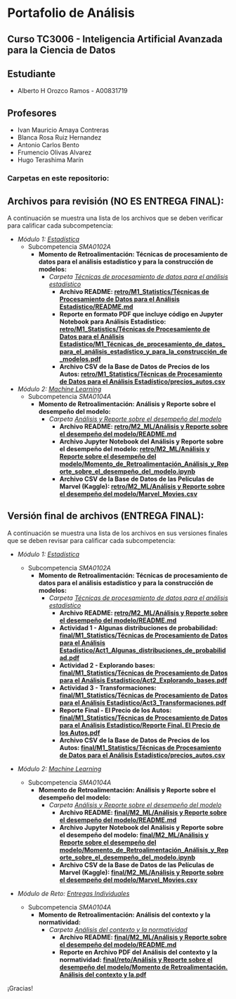 # Portafolio de Análisis

## Curso TC3006 - Inteligencia Artificial Avanzada para la Ciencia de Datos

## Estudiante
* Alberto H Orozco Ramos - A00831719

## Profesores
* Ivan Mauricio Amaya Contreras
* Blanca Rosa Ruiz Hernandez
* Antonio Carlos Bento
* Frumencio Olivas Alvarez
* Hugo Terashima Marín

### Carpetas en este repositorio:

## **Archivos para revisión (NO ES ENTREGA FINAL)**:
A continuación se muestra una lista de los archivos que se deben verificar para calificar cada subcompetencia: 

* *Módulo 1: <a href="">Estadística</a>*
	* Subcompetencia *SMA0102A*
		* **Momento de Retroalimentación: Técnicas de procesamiento de datos para el análisis estadístico y para la construcción de modelos:**
			* *Carpeta <a href="">Técnicas de procesamiento de datos para el análisis estadístico</a>*
				* **Archivo README: <a href="">retro/M1_Statistics/Técnicas de Procesamiento de Datos para el Análisis Estadístico/README.md</a>**
 				* **Reporte en formato PDF que incluye código en Jupyter Notebook para Análisis Estadístico: <a href="">retro/M1_Statistics/Técnicas de Procesamiento de Datos para el Análisis Estadístico/M1_Técnicas_de_procesamiento_de_datos_para_el_análisis_estadístico_y_para_la_construcción_de_modelos.pdf</a>**
				* **Archivo CSV de la Base de Datos de Precios de los Autos: <a href="">retro/M1_Statistics/Técnicas de Procesamiento de Datos para el Análisis Estadístico/precios_autos.csv</a>**
* *Módulo 2: <a href="https://github.com/4lb3rt0r/TC3006_Portafolio_Analisis/tree/main/retro/M2_ML">Machine Learning</a>*
	* Subcompetencia *SMA0104A*
		* **Momento de Retroalimentación: Análisis y Reporte sobre el desempeño del modelo:**
			* *Carpeta <a href="https://github.com/4lb3rt0r/TC3006_Portafolio_Analisis/tree/main/retro/M2_ML/An%C3%A1lisis%20y%20Reporte%20sobre%20el%20desempe%C3%B1o%20del%20modelo">Análisis y Reporte sobre el desempeño del modelo</a>*
				* **Archivo README: <a href="https://github.com/4lb3rt0r/TC3006_Portafolio_Analisis/blob/main/retro/M2_ML/An%C3%A1lisis%20y%20Reporte%20sobre%20el%20desempe%C3%B1o%20del%20modelo/README.md">retro/M2_ML/Análisis y Reporte sobre el desempeño del modelo/README.md</a>**
				* **Archivo Jupyter Notebook del Análisis y Reporte sobre el desempeño del modelo: <a href="https://github.com/4lb3rt0r/TC3006_Portafolio_Analisis/blob/main/retro/M2_ML/An%C3%A1lisis%20y%20Reporte%20sobre%20el%20desempe%C3%B1o%20del%20modelo/Momento_de_Retroalimentaci%C3%B3n_An%C3%A1lisis_y_Reporte_sobre_el_desempe%C3%B1o_del_modelo.ipynb">retro/M2_ML/Análisis y Reporte sobre el desempeño del modelo/Momento_de_Retroalimentación_Análisis_y_Reporte_sobre_el_desempeño_del_modelo.ipynb</a>**
				* **Archivo CSV de la Base de Datos de las Películas de Marvel (Kaggle): <a href="https://github.com/4lb3rt0r/TC3006_Portafolio_Analisis/blob/main/retro/M2_ML/An%C3%A1lisis%20y%20Reporte%20sobre%20el%20desempe%C3%B1o%20del%20modelo/Marvel_Movies.csv">retro/M2_ML/Análisis y Reporte sobre el desempeño del modelo/Marvel_Movies.csv</a>**

## **Versión final de archivos** (ENTREGA FINAL):
A continuación se muestra una lista de los archivos en sus versiones finales que se deben revisar para calificar cada subcompetencia: 

* *Módulo 1: <a href="">Estadística</a>*
	* Subcompetencia *SMA0102A*
		* **Momento de Retroalimentación: Técnicas de procesamiento de datos para el análisis estadístico y para la construcción de modelos:**
			* *Carpeta <a href="">Técnicas de procesamiento de datos para el análisis estadístico</a>*
				* **Archivo README: <a href="https://github.com/4lb3rt0r/TC3006_Portafolio_Analisis/blob/main/final/M1_Statistics/Técnicas de Procesamiento de Datos para el Análisis Estadístico/README.md">retro/M2_ML/Análisis y Reporte sobre el desempeño del modelo/README.md</a>**
				* **Actividad 1 - Algunas distribuciones de probabilidad: <a href="https://github.com/4lb3rt0r/TC3006_Portafolio_Analisis/blob/main/final/M1_Statistics/Técnicas de Procesamiento de Datos para el Análisis Estadístico/Act1_Algunas_distribuciones_de_probabilidad.pdf">final/M1_Statistics/Técnicas de Procesamiento de Datos para el Análisis Estadístico/Act1_Algunas_distribuciones_de_probabilidad.pdf</a>**
				* **Actividad 2 - Explorando bases: <a href="https://github.com/4lb3rt0r/TC3006_Portafolio_Analisis/blob/main/final/M1_Statistics/Técnicas de Procesamiento de Datos para el Análisis Estadístico/Act2_Explorando_bases.pdf">final/M1_Statistics/Técnicas de Procesamiento de Datos para el Análisis Estadístico/Act2_Explorando_bases.pdf</a>**
				* **Actividad 3 -  Transformaciones: <a href="https://github.com/4lb3rt0r/TC3006_Portafolio_Analisis/blob/main/final/M1_Statistics/Técnicas de Procesamiento de Datos para el Análisis Estadístico/Act3_Transformaciones.pdf">final/M1_Statistics/Técnicas de Procesamiento de Datos para el Análisis Estadístico/Act3_Transformaciones.pdf</a>**
				* **Reporte Final - El Precio de los Autos: <a href="https://github.com/4lb3rt0r/TC3006_Portafolio_Analisis/blob/main/final/M1_Statistics/Técnicas de Procesamiento de Datos para el Análisis Estadístico/Reporte_Final_El_Precio_de_los_Autos.pdf">final/M1_Statistics/Técnicas de Procesamiento de Datos para el Análisis Estadístico/Reporte Final. El Precio de los Autos.pdf</a>**
				* **Archivo CSV de la Base de Datos de Precios de los Autos: <a href="">final/M1_Statistics/Técnicas de Procesamiento de Datos para el Análisis Estadístico/precios_autos.csv</a>**

* *Módulo 2: <a href="https://github.com/4lb3rt0r/TC3006_Portafolio_Analisis/tree/main/final/M2_ML">Machine Learning</a>*
	* Subcompetencia *SMA0104A*
		* **Momento de Retroalimentación: Análisis y Reporte sobre el desempeño del modelo:**
			* *Carpeta <a href="https://github.com/4lb3rt0r/TC3006_Portafolio_Analisis/tree/main/final/M2_ML/An%C3%A1lisis%20y%20Reporte%20sobre%20el%20desempe%C3%B1o%20del%20modelo">Análisis y Reporte sobre el desempeño del modelo</a>*
				* **Archivo README: <a href="https://github.com/4lb3rt0r/TC3006_Portafolio_Analisis/blob/main/final/M2_ML/An%C3%A1lisis%20y%20Reporte%20sobre%20el%20desempe%C3%B1o%20del%20modelo/README.md">final/M2_ML/Análisis y Reporte sobre el desempeño del modelo/README.md</a>**
				* **Archivo Jupyter Notebook del Análisis y Reporte sobre el desempeño del modelo: <a href="https://github.com/4lb3rt0r/TC3006_Portafolio_Analisis/blob/main/final/M2_ML/An%C3%A1lisis%20y%20Reporte%20sobre%20el%20desempe%C3%B1o%20del%20modelo/Momento_de_Retroalimentaci%C3%B3n_An%C3%A1lisis_y_Reporte_sobre_el_desempe%C3%B1o_del_modelo.ipynb">final/M2_ML/Análisis y Reporte sobre el desempeño del modelo/Momento_de_Retroalimentación_Análisis_y_Reporte_sobre_el_desempeño_del_modelo.ipynb</a>**
				* **Archivo CSV de la Base de Datos de las Películas de Marvel (Kaggle): <a href="https://github.com/4lb3rt0r/TC3006_Portafolio_Analisis/blob/main/final/M2_ML/An%C3%A1lisis%20y%20Reporte%20sobre%20el%20desempe%C3%B1o%20del%20modelo/Marvel_Movies.csv">final/M2_ML/Análisis y Reporte sobre el desempeño del modelo/Marvel_Movies.csv</a>**

* *Módulo de Reto: <a href="https://github.com/4lb3rt0r/TC3006_Portafolio_Analisis/tree/main/final/reto">Entregas Individuales</a>*
	* Subcompetencia *SMA0104A*
		* **Momento de Retroalimentación: Análisis del contexto y la normatividad:**
			* *Carpeta <a href="https://github.com/4lb3rt0r/TC3006_Portafolio_Analisis/tree/main/final/reto/Análisis del contexto y la normatividad">Análisis del contexto y la normatividad</a>*
				* **Archivo README: <a href="https://github.com/4lb3rt0r/TC3006_Portafolio_Analisis/blob/main/final/reto/Análisis del contexto y la normatividad/README.md">final/M2_ML/Análisis y Reporte sobre el desempeño del modelo/README.md</a>**
				* **Reporte en Archivo PDF del Análisis del contexto y la normatividad: <a href="https://github.com/4lb3rt0r/TC3006_Portafolio_Analisis/blob/main/final/reto/Análisis del contexto y la normatividad/Momento de Retroalimentación. Análisis del contexto y la.pdf">final/reto/Análisis y Reporte sobre el desempeño del modelo/Momento de Retroalimentación. Análisis del contexto y la.pdf</a>**

¡Gracias!
